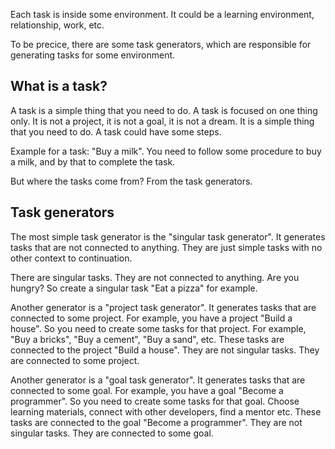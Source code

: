Each task is inside some environment. It could be a learning environment, relationship, work, etc.

To be precice, there are some task generators, which are responsible for generating tasks for some environment.

## What is a task?

A task is a simple thing that you need to do. A task is focused on one thing only. It is not a project, it is not a goal, it is not a dream. It is a simple thing that you need to do.
A task could have some steps.

Example for a task: "Buy a milk". You need to follow some procedure to buy a milk, and by that to complete the task.

But where the tasks come from? From the task generators.


## Task generators

The most simple task generator is the "singular task generator". It generates tasks that are not connected to anything. They are just simple tasks with no other context to continuation.

There are singular tasks. They are not connected to anything. Are you hungry? So create a singular task "Eat a pizza" for example.



Another generator is a "project task generator". It generates tasks that are connected to some project. For example, you have a project "Build a house". So you need to create some tasks for that project. For example, "Buy a bricks", "Buy a cement", "Buy a sand", etc. These tasks are connected to the project "Build a house". They are not singular tasks. They are connected to some project.

Another generator is a "goal task generator". It generates tasks that are connected to some goal. For example, you have a goal "Become a programmer". So you need to create some tasks for that goal. Choose learning materials, connect with other developers, find a mentor etc. These tasks are connected to the goal "Become a programmer". They are not singular tasks. They are connected to some goal.

Another generator is a "learning task generator". It generates tasks that are connected to some learning environment. It could be a book, course, private lessons etc. 

Another generator is a "relationship task generator". It generates tasks that are connected to some relationship. It could be a relationship with your wife, girlfriend, friend, etc. For example, you have a relationship with your wife. So you need to create some tasks for that relationship. For example, "Buy a flowers", "Buy a chocolate", "Buy a gift", etc. These tasks are connected to the relationship with your wife.

Another generator is a "work task generator". It generates tasks that are connected to some work. It could be a work in some company, or your own business. For example, you have a work in some company. So you need to create some tasks for that work. For example, "Write a code", "Write a documentation", "Write a tests", etc. These tasks are connected to the work in some company.

Another generator is a "routine task generator". It generates tasks that are connected to some routine. It could be a morning routine, evening routine, etc. For example, you have a morning routine. So you need to create some tasks for that routine. For example, "Wake up", "Drink a water", "Eat a breakfast", etc. These tasks are connected to the morning routine.

